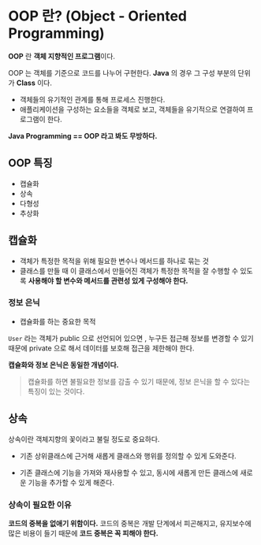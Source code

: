# OOP 란? (Object - Oriented Programming)
<b>OOP</b> 란 <b>객체 지향적인 프로그램</b>이다.

OOP 는 객체를 기준으로 코드를 나누어 구현한다. <b>Java</b> 의 경우 그 구성 부분의 단위가 <b>Class</b> 이다.


- 객체들의 유기적인 관계를 통해 프로세스 진행한다.
- 애플리케이션을 구성하는 요소들을 객체로 보고, 객체들을 유기적으로 연결하여 프로그램이 한다.

<b>Java Programming == OOP 라고 봐도 무방하다.</b>

## OOP 특징
- 캡슐화
- 상속
- 다형성
- 추상화


## 캡슐화
- 객체가 특정한 목적을 위해 필요한 변수나 메서드를 하나로 묶는 것
- 클래스를 만들 때 이 클래스에서 만들어진 객체가 특정한 목적을 잘 수행할 수 있도록 <b>사용해야 할 변수와 메서드를 관련성 있게 구성해야 한다.</b>

### 정보 은닉
- 캡슐화를 하는 중요한 목적

```User``` 라는 객체가 public 으로 선언되어 있으면 , 누구든 접근해 정보를 변경할 수 있기 때문에 private 으로 해서 데이터를 보호해 접근을 제한해야 한다.

<b>캡슐화와 정보 은닉은 동일한 개념이다.</b>

> 캡슐화를 하면 불필요한 정보를 감출 수 있기 때문에, 정보 은닉을 할 수 있다는 특징이 있는 것이다.


## 상속
상속이란 객체지향의 꽃이라고 불릴 정도로 중요하다.

- 기존 상위클래스에 근거해 새롭게 클래스와 행위를 정의할 수 있게 도와준다.

- 기존 클래스에 기능을 가져와 재사용할 수 있고, 동시에 새롭게 만든 클래스에 새로운 기능을 추가할 수 있게 해준다.


### 상속이 필요한 이유
<b>코드의 중복을 없애기 위함이다.</b>
코드의 중복은 개발 단계에서 피곤해지고,  유지보수에 많은 비용이 들기 때문에 <b>코드 중복은 꼭 피해야 한다.</b>